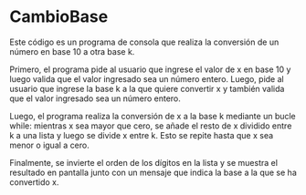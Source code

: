 # CambioBase

Este código es un programa de consola que realiza la conversión de un número en base 10 a otra base k.

Primero, el programa pide al usuario que ingrese el valor de x en base 10 y luego valida que el valor ingresado sea un número entero. Luego, pide al usuario que ingrese la base k a la que quiere convertir x y también valida que el valor ingresado sea un número entero.

Luego, el programa realiza la conversión de x a la base k mediante un bucle while: mientras x sea mayor que cero, se añade el resto de x dividido entre k a una lista y luego se divide x entre k. Esto se repite hasta que x sea menor o igual a cero.

Finalmente, se invierte el orden de los dígitos en la lista y se muestra el resultado en pantalla junto con un mensaje que indica la base a la que se ha convertido x.

